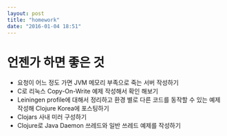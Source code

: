 ```yaml
---
layout: post
title: "homework"
date: "2016-01-04 18:51"
---
```


# 언젠가 하면 좋은 것

- 요청이 어느 정도 가면 JVM 메모리 부족으로 죽는 서버 작성하기
- C로 리눅스 Copy-On-Write 예제 작성해서 확인 해보기
- Leiningen profile에 대해서 정리하고 환경 별로 다른 코드를 동작할 수 있는 예제 작성해 Clojure Korea에 포스팅하기
- Clojars 사내 미러 구성하기
- Clojure로 Java Daemon 쓰레드와 일반 쓰레드 예제를 작성하기
